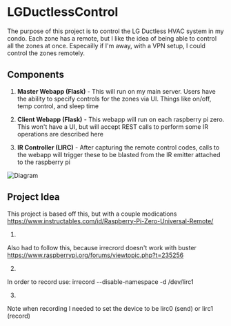 # LGDuctlessControl

The purpose of this project is to control the LG Ductless HVAC system in my condo. Each zone has a remote, but I like the idea of being able to control all the zones at once. Especailly if I'm away, with a VPN setup, I could control the zones remotely.

## Components
1. **Master Webapp (Flask)** - This will run on my main server. Users have the ability to specify controls for the zones via UI. Things like on/off, temp control, and sleep time
  
2. **Client Webapp (Flask)** - This webapp will run on each raspberry pi zero. This won't have a UI, but will accept REST calls to perform some IR operations are described here 

3. **IR Controller (LIRC)** - After capturing the remote control codes, calls to the webapp will trigger these to be blasted from the IR emitter attached to the raspberry pi

![Diagram](https://i.imgur.com/HNisXjo.png)

## Project Idea

This project is based off this, but with a couple modications
https://www.instructables.com/id/Raspberry-Pi-Zero-Universal-Remote/

1. 
Also had to follow this, because irrecrord doesn't work with buster
https://www.raspberrypi.org/forums/viewtopic.php?t=235256

2.
In order to record use:
irrecord --disable-namespace -d /dev/lirc1

3.
Note when recording I needed to set the device to be lirc0 (send) or lirc1 (record)

